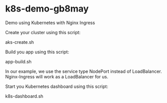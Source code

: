 # k8s-demo-gb8may

Demo using Kubernetes with Nginx Ingress

Create your cluster using this script:

aks-create.sh

Build you app using this script:

app-build.sh

In our example, we use the service type NodePort instead of LoadBalancer.
Nginx-Ingress will work as a LoadBalancer for us.

Start you Kubernetes dashboard using this script:

k8s-dashboard.sh
